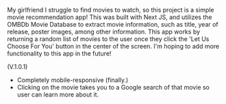 My girlfriend I struggle to find movies to watch, so this project is a simple movie recommendation app! This was built with Next JS, and utilizes the OMBDb Movie Database to extract movie information, such as title, year of release, poster images, among other information. This app works by returning a random list of movies to the user once they click the 'Let Us Choose For You' button in the center of the screen. I'm hoping to add more functionality to this app in the future!

(V.1.0.1)
- Completely mobile-responsive (finally.)
- Clicking on the movie takes you to a Google search of that movie so user can learn more about it.
